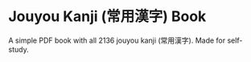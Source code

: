# Jouyou Kanji (常用漢字) Book

A simple PDF book with all 2136 jouyou kanji (常用漢字). Made for self-study.
